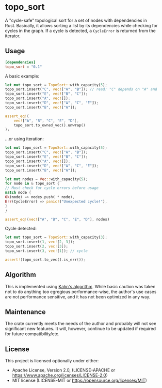 # topo_sort

A "cycle-safe" topological sort for a set of nodes with dependencies in Rust.
Basically, it allows sorting a list by its dependencies while checking for
cycles in the graph. If a cycle is detected, a `CycleError` is returned from the
iterator.

## Usage

```toml
[dependencies]
topo_sort = "0.1"
```

A basic example:

```rust
let mut topo_sort = TopoSort::with_capacity(5);
topo_sort.insert("C", vec!["A", "B"]); // read: "C" depends on "A" and "B"
topo_sort.insert("E", vec!["B", "C"]);
topo_sort.insert("A", vec![]);
topo_sort.insert("D", vec!["A", "C", "E"]);
topo_sort.insert("B", vec!["A"]);

assert_eq!(
    vec!["A", "B", "C", "E", "D"],
    topo_sort.to_owned_vec().unwrap()
);
```

...or using iteration:

```rust
let mut topo_sort = TopoSort::with_capacity(5);
topo_sort.insert("C", vec!["A", "B"]);
topo_sort.insert("E", vec!["B", "C"]);
topo_sort.insert("A", vec![]);
topo_sort.insert("D", vec!["A", "C", "E"]);
topo_sort.insert("B", vec!["A"]);

let mut nodes = Vec::with_capacity(5);
for node in & topo_sort {
// Must check for cycle errors before usage
match node {
Ok(node) => nodes.push( * node),
Err(CycleError) => panic!("Unexpected cycle!"),
}
}

assert_eq!(vec!["A", "B", "C", "E", "D"], nodes)
```

Cycle detected:

```rust
let mut topo_sort = TopoSort::with_capacity(3);
topo_sort.insert(1, vec![2, 3]);
topo_sort.insert(2, vec![3]);
topo_sort.insert(3, vec![1]); // cycle

assert!(topo_sort.to_vec().is_err());
```

## Algorithm

This is implemented
using [Kahn's algorithm](https://en.wikipedia.org/wiki/Topological_sorting).
While basic caution was taken not to do anything too egregious performance-wise,
the author's use cases are not performance sensitive, and it has not been
optimized in any way.

## Maintenance

The crate currently meets the needs of the author and probably will not see
significant new features. It will, however, continue to be updated if required
for future compatibility/etc.

## License

This project is licensed optionally under either:

* Apache License, Version 2.0, (LICENSE-APACHE
  or https://www.apache.org/licenses/LICENSE-2.0)
* MIT license (LICENSE-MIT or https://opensource.org/licenses/MIT)
